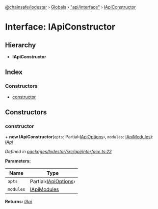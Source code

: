 [@chainsafe/lodestar](../README.md) › [Globals](../globals.md) › ["api/interface"](../modules/_api_interface_.md) › [IApiConstructor](_api_interface_.iapiconstructor.md)

# Interface: IApiConstructor

## Hierarchy

* **IApiConstructor**

## Index

### Constructors

* [constructor](_api_interface_.iapiconstructor.md#constructor)

## Constructors

###  constructor

\+ **new IApiConstructor**(`opts`: Partial‹[IApiOptions](_api_options_.iapioptions.md)›, `modules`: [IApiModules](_api_interface_.iapimodules.md)): *[IApi](_api_interface_.iapi.md)*

*Defined in [packages/lodestar/src/api/interface.ts:22](https://github.com/ChainSafe/lodestar/blob/6d8273318/packages/lodestar/src/api/interface.ts#L22)*

**Parameters:**

Name | Type |
------ | ------ |
`opts` | Partial‹[IApiOptions](_api_options_.iapioptions.md)› |
`modules` | [IApiModules](_api_interface_.iapimodules.md) |

**Returns:** *[IApi](_api_interface_.iapi.md)*
